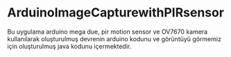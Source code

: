 # ArduinoImageCapturewithPIRsensor
Bu uygulama arduino mega due, pir motion sensor ve OV7670 kamera kullanılarak oluşturulmuş devrenin arduino kodunu ve görüntüyü görmemiz için oluşturulmuş java kodunu içermektedir.
